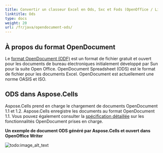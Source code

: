 ```yaml
---
title: Convertir un classeur Excel en Ods, Sxc et Fods (OpenOffice / LibreOffice calc).
linktitle: Ods
type: docs
weight: 20
url: /fr/java/opendocument-ods/
---
```


## **À propos du format OpenDocument**

Le [format OpenDocument (ODF)](https://en.wikipedia.org/wiki/OpenDocument) est un format de fichier gratuit et ouvert pour les documents de bureau électroniques initialement développé par Sun pour la suite Open Office. OpenDocument Spreadsheet (ODS) est le format de fichier pour les documents Excel. OpenDocument est actuellement une norme OASIS et ISO.

## **ODS dans Aspose.Cells**

Aspose.Cells prend en charge le chargement de documents OpenDocument 1.1 et 1.2. Aspose.Cells enregistre les documents au format OpenDocument 1.1. Vous pouvez également consulter la [spécification détaillée](/cells/fr/java/opendocument-ods/) sur les fonctionnalités OpenDocument prises en charge.

**Un exemple de document ODS généré par Aspose.Cells et ouvert dans OpenOffice Writer** 

![todo:image_alt_text](opendocument-ods_1.png)
